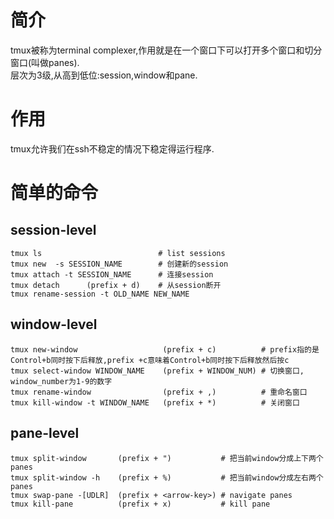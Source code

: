 # 简介  
tmux被称为terminal complexer,作用就是在一个窗口下可以打开多个窗口和切分窗口(叫做panes).  
层次为3级,从高到低位:session,window和pane.  

# 作用  
tmux允许我们在ssh不稳定的情况下稳定得运行程序.  

# 简单的命令  
## session-level 
```
tmux ls                          # list sessions  
tmux new  -s SESSION_NAME        # 创建新的session  
tmux attach -t SESSION_NAME      # 连接session  
tmux detach      (prefix + d)    # 从session断开  
tmux rename-session -t OLD_NAME NEW_NAME 
```
## window-level   

```
tmux new-window                   (prefix + c)          # prefix指的是Control+b同时按下后释放,prefix +c意味着Control+b同时按下后释放然后按c    
tmux select-window WINDOW_NAME    (prefix + WINDOW_NUM) # 切换窗口, window_number为1-9的数字   
tmux rename-window                (prefix + ,)          # 重命名窗口  
tmux kill-window -t WINDOW_NAME   (prefix + *)          # 关闭窗口  
```  
## pane-level   

```
tmux split-window       (prefix + ")           # 把当前window分成上下两个panes  
tmux split-window -h    (prefix + %)           # 把当前window分成左右两个panes  
tmux swap-pane -[UDLR]  (prefix + <arrow-key>) # navigate panes  
tmux kill-pane          (prefix + x)           # kill pane
```
